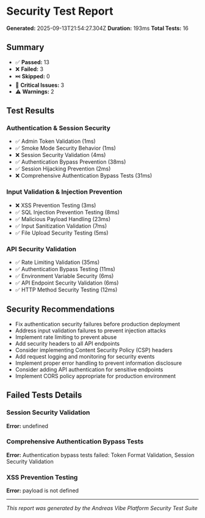 
# Security Test Report

**Generated:** 2025-09-13T21:54:27.304Z
**Duration:** 193ms
**Total Tests:** 16

## Summary

- ✅ **Passed:** 13
- ❌ **Failed:** 3
- ⏭️ **Skipped:** 0
- 🚨 **Critical Issues:** 3
- ⚠️ **Warnings:** 2

## Test Results

### Authentication & Session Security
- ✅ Admin Token Validation (1ms)
- ✅ Smoke Mode Security Behavior (1ms)
- ❌ Session Security Validation (4ms)
- ✅ Authentication Bypass Prevention (38ms)
- ✅ Session Hijacking Prevention (2ms)
- ❌ Comprehensive Authentication Bypass Tests (31ms)

### Input Validation & Injection Prevention
- ❌ XSS Prevention Testing (3ms)
- ✅ SQL Injection Prevention Testing (8ms)
- ✅ Malicious Payload Handling (23ms)
- ✅ Input Sanitization Validation (7ms)
- ✅ File Upload Security Testing (5ms)

### API Security Validation
- ✅ Rate Limiting Validation (35ms)
- ✅ Authentication Bypass Testing (11ms)
- ✅ Environment Variable Security (6ms)
- ✅ API Endpoint Security Validation (6ms)
- ✅ HTTP Method Security Testing (12ms)

## Security Recommendations

- Fix authentication security failures before production deployment
- Address input validation failures to prevent injection attacks
- Implement rate limiting to prevent abuse
- Add security headers to all API endpoints
- Consider implementing Content Security Policy (CSP) headers
- Add request logging and monitoring for security events
- Implement proper error handling to prevent information disclosure
- Consider adding API authentication for sensitive endpoints
- Implement CORS policy appropriate for production environment

## Failed Tests Details

### Session Security Validation
**Error:** undefined

### Comprehensive Authentication Bypass Tests
**Error:** Authentication bypass tests failed: Token Format Validation, Session Security Validation

### XSS Prevention Testing
**Error:** payload is not defined


---
*This report was generated by the Andreas Vibe Platform Security Test Suite*
